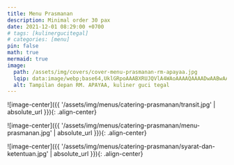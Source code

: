 ```yaml
---
title: Menu Prasmanan
description: Minimal order 30 pax
date: 2021-12-01 08:29:00 +0700
# tags: [kulinergucitegal]
# categories: [menu]
pin: false
math: true
mermaid: true
image:
  path: /assets/img/covers/cover-menu-prasmanan-rm-apayaa.jpg
  lqip: data:image/webp;base64,UklGRpoAAABXRUJQVlA4WAoAAAAQAAAADwAABwAAQUxQSDIAAAARL0AmbZurmr57yyIiqE8oiG0bejIYEQTgqiDA9vqnsUSI6H+oAERp2HZ65qP/VIAWAFZQOCBCAAAA8AEAnQEqEAAIAAVAfCWkAALp8sF8rgRgAP7o9FDvMCkMde9PK7euH5M1m6VWoDXf2FkP3BqV0ZYbO6NA/VFIAAAA
  alt: Tampilan depan RM. APAYAA, kuliner guci tegal
---
```


![image-center]({{ '/assets/img/menus/catering-prasmanan/transit.jpg' | absolute_url }}){: .align-center}

![image-center]({{ '/assets/img/menus/catering-prasmanan/menu-prasmanan.jpg' | absolute_url }}){: .align-center}

![image-center]({{ '/assets/img/menus/catering-prasmanan/syarat-dan-ketentuan.jpg' | absolute_url }}){: .align-center}